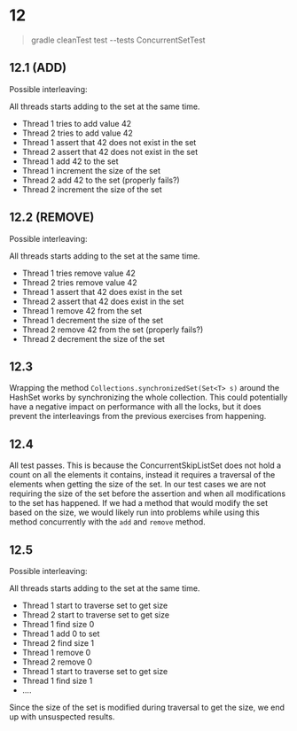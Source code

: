 # 12

> gradle cleanTest test --tests ConcurrentSetTest

## 12.1 (ADD)

Possible interleaving: 

All threads starts adding to the set at the same time. 
 - Thread 1 tries to add value 42
 - Thread 2 tries to add value 42
 - Thread 1 assert that 42 does not exist in the set
 - Thread 2 assert that 42 does not exist in the set
 - Thread 1 add 42 to the set
 - Thread 1 increment the size of the set
 - Thread 2 add 42 to the set (properly fails?)
 - Thread 2 increment the size of the set

## 12.2 (REMOVE)

Possible interleaving: 

All threads starts adding to the set at the same time. 
 - Thread 1 tries remove value 42
 - Thread 2 tries remove value 42
 - Thread 1 assert that 42 does exist in the set
 - Thread 2 assert that 42 does exist in the set
 - Thread 1 remove 42 from the set
 - Thread 1 decrement the size of the set
 - Thread 2 remove 42 from the set (properly fails?)
 - Thread 2 decrement the size of the set

 ## 12.3

 Wrapping the method `Collections.synchronizedSet(Set<T> s)` around the HashSet works by synchronizing the whole collection. This could potentially have a negative impact on performance with all the locks, but it does prevent the interleavings from the previous exercises from happening.

## 12.4

All test passes. This is because the ConcurrentSkipListSet does not hold a count on all the elements it contains, instead it requires a traversal of the elements when getting the size of the set. In our test cases we are not requiring the size of the set before the assertion and when all modifications to the set has happened. If we had a method that would modify the set based on the size, we would likely run into problems while using this method concurrently with the `add` and `remove` method.

## 12.5

Possible interleaving: 

All threads starts adding to the set at the same time. 
 - Thread 1 start to traverse set to get size
 - Thread 2 start to traverse set to get size
 - Thread 1 find size 0
 - Thread 1 add 0 to set
 - Thread 2 find size 1
 - Thread 1 remove 0
 - Thread 2 remove 0
 - Thread 1 start to traverse set to get size
 - Thread 1 find size 1
 - ....

 Since the size of the set is modified during traversal to get the size, we end up with unsuspected results.

 